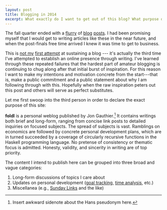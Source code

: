 ```yaml
---
layout: post
title: Blogging in 2014
excerpt: What exactly do I want to get out of this blog? What purpose does it serve for myself and for others? I answer these questions and set out plans for the next year below the fold.
---
```


The fall quarter ended with a [flurry][1] of [blog][2] [posts][3]. I had been
promising myself that I would get to writing articles like these in the near
future, and when the post-finals free time arrived I knew it was time to get to
business.

This is [not my][5] [first attempt][6] at sustaining a blog --- it's actually
the third time I've attempted to establish an online presence through writing.
I've learned through these repeated failures that the hardest part of amateur
blogging is continuing to chug along after that initial burst of inspiration.
For this reason I want to make my intentions and motivation concrete from the
start---that is, make a public commitment and a public statement about why I am
following through with this. Hopefully when the raw inspiration peters out this
post and others will serve as perfect substitutes.

Let me first swoop into the third person in order to declare the exact purpose
of this site:

**foldl** is a personal weblog published by Jon Gauthier.[^1] It contains
writings both brief and long-form, ranging from concise link posts to detailed
inquiries on focused subjects. The spread of subjects is vast. Ramblings on
economics are followed by concrete personal development plans, which are in
turned succeeded by a coverage of circularly recursive functions in the Haskell
programming language. No pretense of consistency or thematic focus is admitted.
Honesty, validity, and sincerity in writing are of top priority.

The content I intend to publish here can be grouped into three broad and vague
categories:

1. Long-form discussions of topics I care about
2. Updates on personal development ([goal tracking][2], [time analysis][3],
   etc.)
3. Miscellanea (e.g., [Sunday Links][4] and the like)

[1]: /2013/q1
[2]: /2013/winter-2014
[3]: /2013/q1-time-analysis
[4]: /2013/sunday-links-4
[5]: http://hansengel.wordpress.com
[6]: http://hansengel.tumblr.com

[^1]: Insert awkward sidenote about the Hans pseudonym here.
